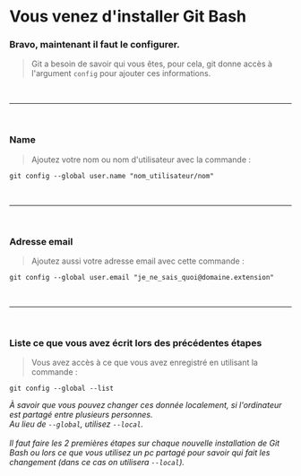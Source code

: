 # Vous venez d'installer Git Bash

### Bravo, maintenant il faut le configurer.

> Git a besoin de savoir qui vous êtes, pour cela, git donne accès à l'argument `config` pour ajouter ces informations.

<br><hr><br>

### Name

> Ajoutez votre nom ou nom d'utilisateur avec la commande :

`git config --global user.name "nom_utilisateur/nom"`

<br><hr><br>

### Adresse email

> Ajoutez aussi votre adresse email avec cette commande :

`git config --global user.email "je_ne_sais_quoi@domaine.extension"`

<br><hr><br>

### Liste ce que vous avez écrit lors des précédentes étapes

> Vous avez accès à ce que vous avez enregistré en utilisant la commande :

`git config --global --list`

_À savoir que vous pouvez changer ces donnée localement, si l'ordinateur est partagé entre plusieurs personnes.<br>Au lieu de `--global`, utilisez `--local`.<br><br>Il faut faire les 2 premières étapes sur chaque nouvelle installation de Git Bash ou lors ce que vous utilisez un pc partagé pour savoir qui fait les changement (dans ce cas on utilisera `--local`)._
